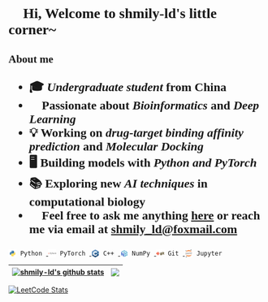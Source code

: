 <h1 style="font-family:Cambria; font-weight:bold; font-size:28px;">👋 Hi, Welcome to shmily-ld's little corner~ </h1>

<h2 style="font-family:Cambria; font-weight:bold;">About me</h2>

<ul style="font-family:Cambria; font-weight:bold; font-size:24px;">
  <li>🎓 <b><i>Undergraduate student</i></b> from China</li>
  <li>🔬 Passionate about <b><i>Bioinformatics</i></b> and <b><i>Deep Learning</i></b></li>
  <li>💡 Working on <b><i>drug-target binding affinity prediction</i></b> and <b><i>Molecular Docking</i></b></li>
  <li>🖥️ Building models with <b><i>Python and PyTorch</i></b></li>
  <li>📚 Exploring new <b><i>AI techniques</i></b> in computational biology</li>
  <li>💬 Feel free to ask me anything <a href="https://github.com/shmily-ld/shmily-ld/issues"><b>here</b></a> or reach me via email at <a href="mailto:your-email@example.com"><b>shmily_ld@foxmail.com</b></li>
</ul>



<span style="display:inline-block; margin-right:8px;">
  <code><img src="https://raw.githubusercontent.com/github/explore/master/topics/python/python.png" style="height:16px; vertical-align:middle;"> Python</code>
</span>
<span style="display:inline-block; margin-right:8px;">
  <code><img src="https://raw.githubusercontent.com/github/explore/master/topics/pytorch/pytorch.png" style="height:16px; vertical-align:middle;"> PyTorch</code>
</span>
<span style="display:inline-block; margin-right:8px;">
  <code><img src="https://raw.githubusercontent.com/github/explore/master/topics/cpp/cpp.png" style="height:16px; vertical-align:middle;"> C++</code>
</span>
<span style="display:inline-block; margin-right:8px;">
  <code><img src="https://raw.githubusercontent.com/github/explore/master/topics/numpy/numpy.png" style="height:16px; vertical-align:middle;"> NumPy</code>
</span>
<span style="display:inline-block; margin-right:8px;">
  <code><img src="https://raw.githubusercontent.com/github/explore/master/topics/git/git.png" style="height:16px; vertical-align:middle;"> Git</code>
</span>
<span style="display:inline-block; margin-right:8px;">
  <code><img src="https://raw.githubusercontent.com/github/explore/master/topics/jupyter-notebook/jupyter-notebook.png" style="height:16px; vertical-align:middle;"> Jupyter</code>
</span>




| <a href="https://github.com/shmily-ld/github-readme-stats"><img align="center" src="https://github-readme-stats.vercel.app/api?username=shmily-ld&show_icons=true&include_all_commits=true&theme=buefy&hide_border=true" alt="shmily-ld's github stats" /></a> | <a href="https://github.com/shmily-ld/github-readme-stats"><img align="center" src="https://github-readme-stats.vercel.app/api/top-langs/?username=shmily-ld&layout=compact&theme=buefy&hide_border=true" /></a> |
| ------------- | ------------- |

![LeetCode Stats](https://leetcard.jacoblin.cool/yuan-fang-shang-deg?theme=light&font=Averia%20Serif%20Libre&ext=activity&site=cn)

